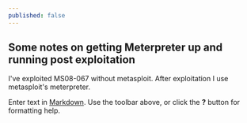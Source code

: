 ```yaml
---
published: false
---
```


## Some notes on getting Meterpreter up and running post exploitation

I've exploited MS08-067 without metasploit.  After exploitation I use metasploit's meterpreter.  



Enter text in [Markdown](http://daringfireball.net/projects/markdown/). Use the toolbar above, or click the **?** button for formatting help.

